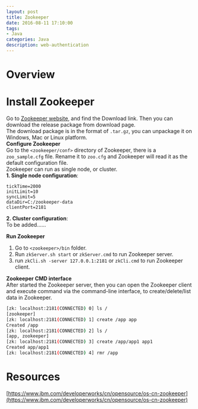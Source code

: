 ```yaml
---
layout: post
title: Zookeeper
date: 2016-08-11 17:10:00
tags:
- Java
categories: Java
description: web-authentication
---
```


# Overview               

# Install Zookeeper          
Go to [Zookeeper website](https://zookeeper.apache.org/releases.html), and find the Download link. Then you can download the release package from download page.    
The download package is in the format of `.tar.gz`, you can unpackage it on Windows, Mac or Linux platform.     
**Configure Zookeeper**             
Go to the `<zookeeper/conf>` directory of Zookeeper, there is a `zoo_sample.cfg` file. Rename it to `zoo.cfg` and Zookeeper will read it as the default configuration file.        
Zookeeper can run as single node, or cluster.    
**1. Single node configuration**:    
```text
tickTime=2000
initLimit=10
syncLimit=5
dataDir=C:/zookeeper-data
clientPort=2181
```
**2. Cluster configuration**:    
To be added......      

**Run Zookeeper**    
1. Go to `<zookeeper>/bin` folder.    
2. Run `zkServer.sh start` or `zkServer.cmd` to run Zookeeper server.    
3. run `zkCli.sh -server 127.0.0.1:2181` or `zkCli.cmd` to run Zookeeper client.    

**Zookeeper CMD interface**    
After started the Zookeeper server, then you can open the Zookeeper client and execute command via the command-line interface, to create/delete/list data in Zookeeper.    
```bash
[zk: localhost:2181(CONNECTED) 0] ls /
[zookeeper]
[zk: localhost:2181(CONNECTED) 1] create /app app
Created /app
[zk: localhost:2181(CONNECTED) 2] ls /
[app, zookeeper]
[zk: localhost:2181(CONNECTED) 3] create /app/app1 app1
Created app/app1
[zk: localhost:2181(CONNECTED) 4] rmr /app
```

# Resources

[https://www.ibm.com/developerworks/cn/opensource/os-cn-zookeeper](https://www.ibm.com/developerworks/cn/opensource/os-cn-zookeeper)

